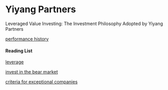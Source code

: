 Yiyang Partners
====
Leveraged Value Investing: The Investment Philosophy Adopted by Yiyang Partners


[performance history](article/performance_history.md)

#### Reading List

[leverage](article/leverage_english.md)

[invest in the bear market](article/invest_in_the_bear_market_english.md)

[criteria for exceptional companies](article/criteria_for_exceptional_companies_english.md)
